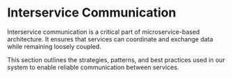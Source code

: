 # Interservice Communication

Interservice communication is a critical part of microservice-based architecture. It ensures that services can coordinate and exchange data while remaining loosely coupled.

This section outlines the strategies, patterns, and best practices used in our system to enable reliable communication between services.

